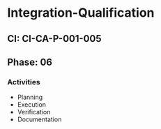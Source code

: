 # Integration-Qualification

## CI: CI-CA-P-001-005
## Phase: 06

### Activities
- Planning
- Execution
- Verification
- Documentation

